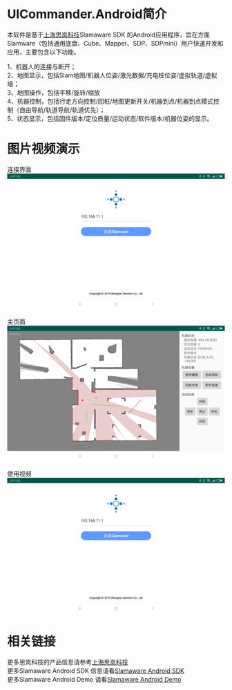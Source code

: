 # UICommander.Android简介
本软件是基于[上海思岚科技](https://www.slamtec.com/)Slamaware SDK 的Android应用程序，旨在方面Slamware（包括通用底盘、Cube、Mapper、SDP、SDPmini）用户快速开发和应用，主要包含以下功能。

1、机器人的连接与断开；  
2、地图显示，包括Slam地图/机器人位姿/激光数据/充电桩位姿/虚拟轨道/虚拟墙；  
3、地图操作，包括平移/旋转/缩放  
4、机器控制，包括行走方向控制/回桩/地图更新开关/机器到点/机器到点模式控制（自由导航/轨道导航/轨道优先）；  
5、状态显示，包括固件版本/定位质量/运动状态/软件版本/机器位姿的显示。  

# 图片视频演示
连接界面
![连接界面](pic/connect.png)

主页面
![主页面](pic/monitor.png)

使用视频
[![使用视频](pic/connect.png)](pic/demo.mp4)

# 相关链接
更多思岚科技的产品信息请参考[上海思岚科技](https://www.slamtec.com/)  
更多Slamaware Android SDK 信息请看[Slamaware Android SDK](http://developer.slamtec.com/docs/slamware/android-sdk/2.6.0_rtm/)  
更多Slamaware Android Demo 请看[Slamaware Android Demo](https://github.com/SlamtecSupport/SlamwareApplicationDemos-Android)  
